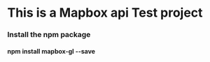 # This is a Mapbox api Test project 

### Install the npm package  
#### npm install mapbox-gl --save
